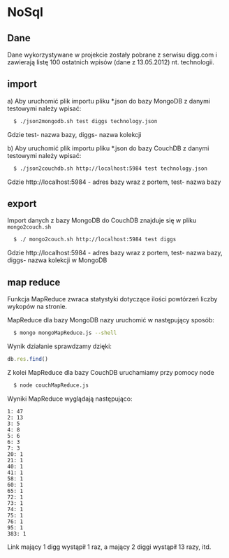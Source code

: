 NoSql
=====

Dane
------------
Dane wykorzystywane w projekcie zostały pobrane z serwisu digg.com i zawierają listę 100 ostatnich wpisów (dane z 13.05.2012) nt. technologii.

import
------------
a) Aby uruchomić  plik importu pliku *.json do bazy MongoDB z danymi testowymi należy wpisać:

``` bash
  $ ./json2mongodb.sh test diggs technology.json
```
Gdzie test- nazwa bazy, diggs- nazwa kolekcji

b) Aby uruchomić  plik importu pliku *.json do bazy CouchDB z danymi testowymi należy wpisać:

``` bash
  $ ./json2couchdb.sh http://localhost:5984 test technology.json
```
Gdzie http://localhost:5984 - adres bazy wraz z portem, test- nazwa bazy


export
------------
Import danych z bazy MongoDB do CouchDB znajduje się w pliku `mongo2couch.sh`

``` bash
  $ ./ mongo2couch.sh http://localhost:5984 test diggs
```
Gdzie http://localhost:5984 - adres bazy wraz z portem, test- nazwa bazy, diggs- nazwa kolekcji w MongoDB


map reduce
------------
Funkcja MapReduce zwraca statystyki dotyczące ilości powtórzeń liczby wykopów na stronie.

MapReduce dla bazy MongoDB nazy uruchomić w następujący sposób:
``` bash
  $ mongo mongoMapReduce.js --shell
```
Wynik działanie sprawdzamy dzięki:
``` js
db.res.find()
```

Z kolei MapReduce dla bazy CouchDB uruchamiamy przy pomocy node
``` bash
  $ node couchMapReduce.js 
```

Wyniki MapReduce wyglądają następująco:
```
1: 47
2: 13
3: 5
4: 8
5: 6
6: 3
7: 3
20: 1
21: 1
40: 1
41: 1
58: 1
60: 1
65: 1
72: 1
73: 1
74: 1
75: 1
76: 1
95: 1
383: 1
```
Link mający 1 digg wystąpił 1 raz, a mający 2 diggi wystąpił 13 razy, itd.
